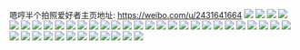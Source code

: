 嗯哼半个拍照爱好者主页地址: https://weibo.com/u/2431641664 
![](https://wx4.sinaimg.cn/mw2000/90efe840ly1h8wpbcta0wj22ds1l0npd.jpg) 
![](https://wx4.sinaimg.cn/mw2000/90efe840ly1h8wni9emxyj21og2iou0x.jpg) 
![](https://wx4.sinaimg.cn/mw2000/90efe840ly1h8wnia749sj21og2iokjl.jpg) 
![](https://wx4.sinaimg.cn/mw2000/90efe840ly1h8wniata0uj21og2iohdt.jpg) 
![](https://wx4.sinaimg.cn/mw2000/90efe840ly1h8p78krq5sj25oy3ssb2g.jpg) 
![](https://wx4.sinaimg.cn/mw2000/90efe840ly1h8l5jkjh0fj20rc0ig7n1.jpg) 
![](https://wx4.sinaimg.cn/mw2000/90efe840ly1h8cwjlv3f4j22en35s7wl.jpg) 
![](https://wx4.sinaimg.cn/mw2000/90efe840ly1h8ctnswto1j22dc35shdx.jpg) 
![](https://wx4.sinaimg.cn/mw2000/90efe840ly1h8csl0v3u6j235s2dc4qv.jpg) 
![](https://wx4.sinaimg.cn/mw2000/90efe840ly1h8csl49krdj22dc35se84.jpg) 
![](https://wx4.sinaimg.cn/mw2000/90efe840ly1h8bzuk0pkcj23sg5ogx6s.jpg) 
![](https://wx4.sinaimg.cn/mw2000/90efe840ly1h8bnoi69nnj23341e04qq.jpg) 
![](https://wx4.sinaimg.cn/mw2000/90efe840ly1h7nltpwc6qj21e0334qv5.jpg) 
![](https://wx4.sinaimg.cn/mw2000/90efe840ly1h7n8uym00kj23sg3l7u11.jpg) 
![](https://wx4.sinaimg.cn/mw2000/90efe840ly1h7n8na2timj23sg5og1l9.jpg) 
![](https://wx4.sinaimg.cn/mw2000/90efe840ly1h7majz4f9ij23341e0b29.jpg) 
![](https://wx4.sinaimg.cn/mw2000/90efe840ly1h7lbqybp41j21e0334hdu.jpg) 
![](https://wx4.sinaimg.cn/mw2000/90efe840ly1h7kwsa9aq7j23sg5ogx71.jpg) 
![](https://wx4.sinaimg.cn/mw2000/90efe840ly1h7kwshv1psj23sg5ogb2n.jpg) 
![](https://wx4.sinaimg.cn/mw2000/90efe840ly1h7kwsmlei7j23sg5oghe5.jpg) 
![](https://wx4.sinaimg.cn/mw2000/90efe840ly1h7kwsqcstaj23sg5oge8d.jpg) 
![](https://wx4.sinaimg.cn/mw2000/90efe840ly1h7kwsum8zij23lg5dyqve.jpg) 
![](https://wx4.sinaimg.cn/mw2000/90efe840ly1h756cvvoxxj21e01z9grs.jpg) 
![](https://wx4.sinaimg.cn/mw2000/90efe840ly1h73j2zio7wj21e0334qv5.jpg) 
![](https://wx4.sinaimg.cn/mw2000/90efe840ly1h73izzrzpfj23341e0n91.jpg) 
![](https://wx4.sinaimg.cn/mw2000/90efe840ly1h73ip7zdwuj21e0334wr1.jpg) 
![](https://wx4.sinaimg.cn/mw2000/90efe840ly1h6ngvm66jyj21e03347df.jpg) 
![](https://wx4.sinaimg.cn/mw2000/90efe840ly1h6hssr818kj21e03341a2.jpg) 
![](https://wx4.sinaimg.cn/mw2000/90efe840ly1h6eno9jphij23341e0jzm.jpg) 
![](https://wx4.sinaimg.cn/mw2000/90efe840ly1h655fh60q4j21ls3k07fq.jpg) 
![](https://wx4.sinaimg.cn/mw2000/90efe840ly1h5y0w7olk9j20qs0hq10u.jpg) 
![](https://wx4.sinaimg.cn/mw2000/90efe840ly1h5ux1a7m0yj20u01uo4bm.jpg) 
![](https://wx4.sinaimg.cn/mw2000/90efe840ly1h5ux1annp6j20u01uoan2.jpg) 
![](https://wx4.sinaimg.cn/mw2000/90efe840ly1h5smwl8fpvj23340ywqv5.jpg) 
![](https://wx4.sinaimg.cn/mw2000/90efe840ly1h5mt9fl46cj21e0334qv5.jpg) 
![](https://wx4.sinaimg.cn/mw2000/90efe840ly1h5k5qt2asgj23341e0e81.jpg) 
![](https://wx4.sinaimg.cn/mw2000/90efe840ly1h5j9qyllvqj23341e0b2a.jpg) 
![](https://wx4.sinaimg.cn/mw2000/90efe840ly1h5i81pw7nfj23341e01ky.jpg) 
![](https://wx4.sinaimg.cn/mw2000/90efe840ly1h47nurjhhbj22bc334npe.jpg) 
![](https://wx4.sinaimg.cn/mw2000/90efe840ly1h43ea54w33j22bc334hdv.jpg) 
![](https://wx4.sinaimg.cn/mw2000/90efe840ly1h3yk0f9p3bj22bc334x6p.jpg) 
